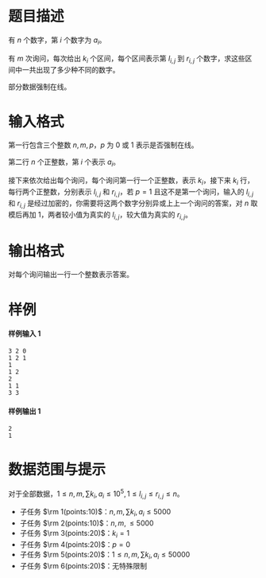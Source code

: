 
# 题目描述

有 $n$ 个数字，第 $i$ 个数字为 $a_i$。

有 $m$ 次询问，每次给出 $k_i$ 个区间，每个区间表示第 $l_{i, j}$ 到 $r_{i, j}$ 个数字，求这些区间中一共出现了多少种不同的数字。

部分数据强制在线。

# 输入格式

第一行包含三个整数 $n, m, p$，$p$ 为 $0$ 或 $1$ 表示是否强制在线。

第二行 $n$ 个正整数，第 $i$ 个表示 $a_i$。

接下来依次给出每个询问，每个询问第一行一个正整数，表示 $k_i$，接下来 $k_i$ 行，每行两个正整数，分别表示 $l_{i, j}$ 和 $r_{i, j}$，若 $p = 1$ 且这不是第一个询问，输入的 $l_{i, j}$ 和 $r_{i, j}$ 是经过加密的，你需要将这两个数字分别异或上上一个询问的答案，对 $n$ 取模后再加 $1$，两者较小值为真实的 $l_{i, j}$，较大值为真实的 $r_{i, j}$。

# 输出格式

对每个询问输出一行一个整数表示答案。

# 样例

#### 样例输入 1
```plain
3 2 0
1 2 1
1
1 2
2
1 1
3 3
```

#### 样例输出 1
```plain
2
1
```

# 数据范围与提示

对于全部数据，$1 \leq n, m, \sum k_i, a_i \leq 10^5, 1 \leq l_{i, j} \leq r_{i, j} \leq n$。

- 子任务 $\rm 1(points:10)$：$n, m, \sum k_i, a_i \leq 5000$
- 子任务 $\rm 2(points:10)$：$n, m, \leq 5000$
- 子任务 $\rm 3(points:20)$：$k_i = 1$
- 子任务 $\rm 4(points:20)$：$p = 0$
- 子任务 $\rm 5(points:20)$：$1 \leq n, m, \sum k_i, a_i \leq 50000$
- 子任务 $\rm 6(points:20)$：无特殊限制

